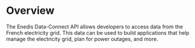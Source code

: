 # Overview

The Enedis Data-Connect API allows developers to access data from the French
electricity grid. This data can be used to build applications that help manage
the electricity grid, plan for power outages, and more.
